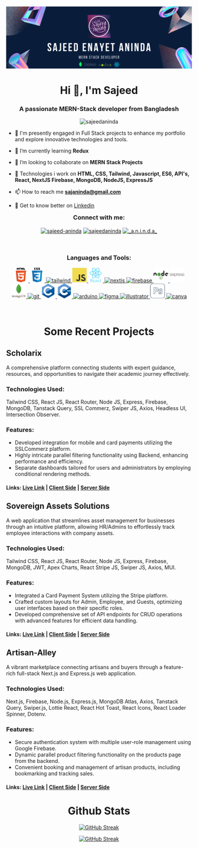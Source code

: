 ![logo](https://raw.githubusercontent.com/SajeedAninda/SajeedAninda/main/Sajeed.png)
<h1 align="center">Hi 👋, I'm Sajeed</h1>
<h3 align="center">A passionate MERN-Stack developer from Bangladesh</h3>

<div style="margin-right:"30px">
    <p align="center"> <img
        src="https://komarev.com/ghpvc/?username=sajeedaninda&label=Profile%20views&color=0e75b6&style=flat"
        alt="sajeedaninda" /> </p>

- 🔭 I'm presently engaged in Full Stack projects to enhance my portfolio and explore innovative technologies and tools.



- 🌱 I’m currently learning **Redux**

- 👯 I’m looking to collaborate on **MERN Stack Projects**

- 💬 Technologies i work on **HTML, CSS, Tailwind, Javascript, ES6, API's, React, NextJS Firebase, MongoDB, NodeJS, ExpressJS**

- 📫 How to reach me **sajaninda@gmail.com**

- 📄 Get to know better on [Linkedin](https://www.linkedin.com/in/sajeed-aninda/)
</div>

<h3 align="center" style="margin-top: 8px">Connect with me:</h3>
<p align="center">
    <a href="https://linkedin.com/in/sajeed-aninda" target="blank"><img align="center"
            src="https://raw.githubusercontent.com/rahuldkjain/github-profile-readme-generator/master/src/images/icons/Social/linked-in-alt.svg"
            alt="sajeed-aninda" height="30" width="40" /></a>
    <a href="https://fb.com/sajeedaninda" target="blank"><img align="center"
            src="https://raw.githubusercontent.com/rahuldkjain/github-profile-readme-generator/master/src/images/icons/Social/facebook.svg"
            alt="sajeedaninda" height="30" width="40" /></a>
    <a href="https://instagram.com/_a.n.i.n.d.a_" target="blank"><img align="center"
            src="https://raw.githubusercontent.com/rahuldkjain/github-profile-readme-generator/master/src/images/icons/Social/instagram.svg"
            alt="_a.n.i.n.d.a_" height="30" width="40" /></a>
</p>
<br>
<h3 align="center">Languages and Tools:</h3>
<p align="center">
    <a href="https://www.w3.org/html/" target="_blank" rel="noreferrer"> <img
            src="https://raw.githubusercontent.com/devicons/devicon/master/icons/html5/html5-original-wordmark.svg"
            alt="html5" width="40" height="40" /> </a>
    <a href="https://www.w3schools.com/css/" target="_blank" rel="noreferrer"> <img
            src="https://raw.githubusercontent.com/devicons/devicon/master/icons/css3/css3-original-wordmark.svg"
            alt="css3" width="40" height="40" /> </a>
    <a href="https://tailwindcss.com/" target="_blank" rel="noreferrer"> <img
            src="https://www.vectorlogo.zone/logos/tailwindcss/tailwindcss-icon.svg" alt="tailwind" width="40"
            height="40" /> </a>
    <a href="https://developer.mozilla.org/en-US/docs/Web/JavaScript" target="_blank" rel="noreferrer"> <img
            src="https://raw.githubusercontent.com/devicons/devicon/master/icons/javascript/javascript-original.svg"
            alt="javascript" width="40" height="40" /> </a>
    <a href="https://reactjs.org/" target="_blank" rel="noreferrer"> <img
            src="https://raw.githubusercontent.com/devicons/devicon/master/icons/react/react-original-wordmark.svg"
            alt="react" width="40" height="40" /> </a>
    <a href="https://nextjs.org/" target="_blank" rel="noreferrer">
        <img src="https://cdn.worldvectorlogo.com/logos/nextjs-2.svg" alt="nextjs" width="40" height="40" /> </a>
    <a href="https://firebase.google.com/" target="_blank" rel="noreferrer"> <img
            src="https://www.vectorlogo.zone/logos/firebase/firebase-icon.svg" alt="firebase" width="40" height="40" />
    </a>
    <a href="https://nodejs.org" target="_blank" rel="noreferrer"> <img
            src="https://raw.githubusercontent.com/devicons/devicon/master/icons/nodejs/nodejs-original-wordmark.svg"
            alt="nodejs" width="40" height="40" /> </a>
    <a href="https://expressjs.com" target="_blank" rel="noreferrer">
        <img src="https://raw.githubusercontent.com/devicons/devicon/master/icons/express/express-original-wordmark.svg"
            alt="express" width="40" height="40" /> </a>
    <a href="https://www.mongodb.com/" target="_blank" rel="noreferrer"> <img
            src="https://raw.githubusercontent.com/devicons/devicon/master/icons/mongodb/mongodb-original-wordmark.svg"
            alt="mongodb" width="40" height="40" /> </a>
    <a href="https://git-scm.com/" target="_blank" rel="noreferrer"> <img
            src="https://www.vectorlogo.zone/logos/git-scm/git-scm-icon.svg" alt="git" width="40" height="40" /> </a>
    <a href="https://www.cprogramming.com/" target="_blank" rel="noreferrer"> <img
            src="https://raw.githubusercontent.com/devicons/devicon/master/icons/c/c-original.svg" alt="c" width="40"
            height="40" /> </a>
    <a href="https://www.w3schools.com/cpp/" target="_blank" rel="noreferrer"> <img
            src="https://raw.githubusercontent.com/devicons/devicon/master/icons/cplusplus/cplusplus-original.svg"
            alt="cplusplus" width="40" height="40" /> </a>
    <a href="https://www.arduino.cc/" target="_blank" rel="noreferrer"> <img
            src="https://cdn.worldvectorlogo.com/logos/arduino-1.svg" alt="arduino" width="40" height="40" /> </a>
    <a href="https://www.figma.com/" target="_blank" rel="noreferrer"> <img
            src="https://www.vectorlogo.zone/logos/figma/figma-icon.svg" alt="figma" width="40" height="40" /> </a>
    <a href="https://www.adobe.com/in/products/illustrator.html" target="_blank" rel="noreferrer"> <img
            src="https://www.vectorlogo.zone/logos/adobe_illustrator/adobe_illustrator-icon.svg" alt="illustrator"
            width="40" height="40" /> </a>
    <a href="https://www.photoshop.com/en" target="_blank" rel="noreferrer"> <img
            src="https://raw.githubusercontent.com/devicons/devicon/master/icons/photoshop/photoshop-line.svg"
            alt="photoshop" width="40" height="40" /> </a>
    <a href="https://www.canva.com/" target="_blank" rel="noreferrer">
        <img src="https://i.ibb.co/sjPg8Ks/687474-1.png"
            alt="canva" width="40" height="40" />
    </a>
</p>
<br>



<h1 align="center">Some Recent Projects</h1>

## Scholarix
A comprehensive platform connecting students with expert guidance, resources, and opportunities to navigate their academic 
journey effectively. 

### Technologies Used: 
Tailwind CSS, React JS, React Router, Node JS, Express, Firebase, MongoDB, Tanstack Query, SSL Commerz, Swiper JS, Axios, Headless UI, Intersection Observer. 

### Features:
- Developed integration for mobile and card payments utilizing the SSLCommerz platform. 
- Highly intricate parallel filtering functionality using Backend, enhancing performance and efficiency. 
- Separate dashboards tailored for users and administrators by employing conditional rendering methods.

#### Links:  [Live Link](https://scholarix.netlify.app/) |  [Client Side](https://github.com/SajeedAninda/Scholarix-Client) | [Server Side](https://github.com/SajeedAninda/Scholarix-Server)

## Sovereign Assets Solutions
A web application that streamlines asset management for businesses through an intuitive platform, allowing HR/Admins to effortlessly track employee interactions with company assets.

### Technologies Used: 
Tailwind CSS, React JS, React Router, Node JS, Express, Firebase, MongoDB, JWT, Apex Charts, React Stripe JS, Swiper JS, Axios, MUI.

### Features:
- Integrated a Card Payment System utilizing the Stripe platform.
- Crafted custom layouts for Admin, Employee, and Guests, optimizing user interfaces based on their specific roles.
- Developed comprehensive set of API endpoints for CRUD operations with advanced features for efficient data handling.

#### Links:  [Live Link](https://sovereign-assets-solution.web.app/) |  [Client Side](https://github.com/SajeedAninda/Sovereign-Assets-Client) | [Server Side](https://github.com/SajeedAninda/Sovereign-Assets-Server)


## Artisan-Alley
A vibrant marketplace connecting artisans and buyers through a feature-rich full-stack Next.js and Express.js web application.  

### Technologies Used: 
Next.js, Firebase, Node.js, Express.js, MongoDB Atlas, Axios, Tanstack Query, Swiper.js, Lottie React, React Hot 
Toast, React Icons, React Loader Spinner, Dotenv. 

### Features:
- Secure authentication system with multiple user-role management using Google Firebase. 
- Dynamic parallel product filtering functionality on the products page from the backend.
- Convenient booking and management of artisan products, including bookmarking and tracking sales.

#### Links:  [Live Link](https://artisan-alley-client.vercel.app/) |  [Client Side](https://github.com/SajeedAninda/Artisan-Alley-Client) | [Server Side](https://github.com/SajeedAninda/Artisan-Alley-Server)



<h1 align="center">Github Stats</h1>
<p align="center">
   <a href="https://git.io/streak-stats"><img src="https://github-readme-streak-stats.herokuapp.com?user=SajeedAninda%20&theme=transparent&type=png" alt="GitHub Streak" /></a>
</p>
<p align="center">
   <a href="https://git.io/streak-stats"><img src="http://github-profile-summary-cards.vercel.app/api/cards/profile-details?username=SajeedAninda&theme=transparent" alt="GitHub Streak" /></a>
</p>
